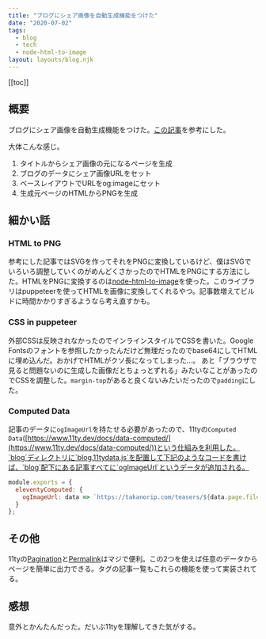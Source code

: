 ```yaml
---
title: "ブログにシェア画像を自動生成機能をつけた"
date: "2020-07-02"
tags:
  - blog
  - tech
  - node-html-to-image
layout: layouts/blog.njk
---
```


[[toc]]

## 概要

ブログにシェア画像を自動生成機能をつけた。[この記事](https://fettblog.eu/11ty-automatic-twitter-cards/)を参考にした。

大体こんな感じ。

1. タイトルからシェア画像の元になるページを生成
2. ブログのデータにシェア画像URLをセット
4. ベースレイアウトでURLをog:imageにセット
3. 生成元ページのHTMLからPNGを生成

## 細かい話

### HTML to PNG

参考にした記事ではSVGを作ってそれをPNGに変換しているけど、僕はSVGでいろいろ調整していくのがめんどくさかったのでHTMLをPNGにする方法にした。HTMLをPNGに変換するのは[node-html-to-image](https://github.com/frinyvonnick/node-html-to-image)を使った。このライブラリはpuppeteerを使ってHTMLを画像に変換してくれるやつ。記事数増えてビルドに時間かかりすぎるようなら考え直すかも。

### CSS in puppeteer

外部CSSは反映されなかったのでインラインスタイルでCSSを書いた。Google Fontsのフォントを参照したかったんだけど無理だったのでbase64にしてHTMLに埋め込んだ。おかげでHTMLがクソ長になってしまった…。
あと「ブラウザで見ると問題ないのに生成した画像だとちょっとずれる」みたいなことがあったのでCSSを調整した。`margin-top`があると良くないみたいだったので`padding`にした。

### Computed Data

記事のデータに`ogImageUrl`を持たせる必要があったので、11tyの`Computed Data`([https://www.11ty.dev/docs/data-computed/](https://www.11ty.dev/docs/data-computed/))という仕組みを利用した。`blog`ディレクトリに`blog.11tydata.js`を配置して下記のようなコードを書けば、`blog`配下にある記事すべてに`ogImageUrl`というデータが追加される。

```js
module.exports = {
  eleventyComputed: {
    ogImageUrl: data => `https://takanorip.com/teasers/${data.page.fileSlug}.png`
  }
};
```

## その他

11tyの[Pagination](https://www.11ty.dev/docs/pagination/)と[Permalink](https://www.11ty.dev/docs/permalinks/)はマジで便利。この2つを使えば任意のデータからページを簡単に出力できる。タグの記事一覧もこれらの機能を使って実装されてる。

## 感想
意外とかんたんだった。だいぶ11tyを理解してきた気がする。
